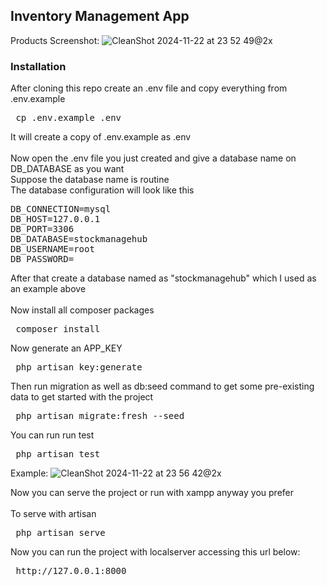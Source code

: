## Inventory Management App
Products Screenshot:
![CleanShot 2024-11-22 at 23 52 49@2x](https://github.com/user-attachments/assets/eaa8bb08-6526-4674-8648-2633eb563a8f)

### Installation 
After cloning this repo create an .env file and copy everything from .env.example<br>
<pre> cp .env.example .env </pre>
It will create a copy of .env.example as .env <br><br>
Now open the .env file you just created and give a database name on DB_DATABASE as you want<br>
Suppose the database name is routine<br>
The database configuration will look like this<br>
<pre>DB_CONNECTION=mysql
DB_HOST=127.0.0.1
DB_PORT=3306
DB_DATABASE=stockmanagehub
DB_USERNAME=root
DB_PASSWORD=</pre>
After that create a database named as "stockmanagehub" which I used as an example above <br><br>
Now install all composer packages <br>
<pre> composer install </pre>
Now generate an APP_KEY <br>
<pre> php artisan key:generate </pre>
Then run migration as well as db:seed command to get some pre-existing data to get started with the project<br>
<pre> php artisan migrate:fresh --seed </pre>
You can run run test
<pre> php artisan test </pre>
Example: 
![CleanShot 2024-11-22 at 23 56 42@2x](https://github.com/user-attachments/assets/31f6f0c9-934c-4da4-bf69-c10f2bbc024f)

Now you can serve the project or run with xampp anyway you prefer<br><br>
To serve with artisan <br>
<pre> php artisan serve </pre>
Now you can run the project with localserver accessing this url below:
<pre> http://127.0.0.1:8000 </pre> 
